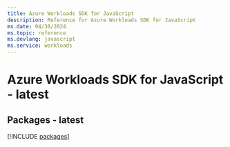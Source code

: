 ```yaml
---
title: Azure Workloads SDK for JavaScript
description: Reference for Azure Workloads SDK for JavaScript
ms.date: 04/30/2024
ms.topic: reference
ms.devlang: javascript
ms.service: workloads
---
```

# Azure Workloads SDK for JavaScript - latest
## Packages - latest
[!INCLUDE [packages](workloads-index.md)]